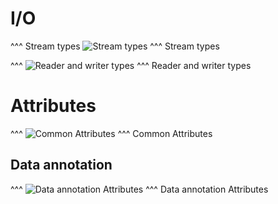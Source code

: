# I/O

^^^ Stream types
![Stream types](img/streamtypes.svg)
^^^ Stream types

^^^
![Reader and writer types](img/streamwriters.svg)
^^^ Reader and writer types

# Attributes

^^^
![Common Attributes](img/attributes.svg)
^^^ Common Attributes

## Data annotation

^^^
![Data annotation Attributes](img/attributes-dataannotation.svg)
^^^ Data annotation Attributes